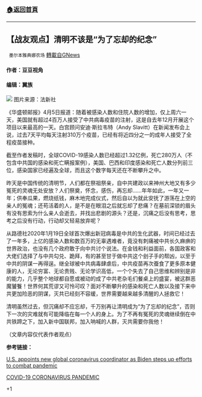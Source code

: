 ###  [:house:返回首頁](https://github.com/ourhimalayas/txt)
---

## 【战友观点】清明不该是“为了忘却的纪念”
` 墨尔本雅典娜农场` [轉載自GNews](https://gnews.org/zh-hans/1058161/)

#### 作者：豆豆视角

#### 编辑：翼族
![]()![](https://gnews.org/wp-content/uploads/2021/04/2614-iqfqmas8352024-3.jpg)
图片来源：法新社

《华盛顿邮报》4月5日报道：随着被感染人数和住院人数的增加，仅上周六一天，美国就有超过4百万人接受了中共病毒疫苗的注射，这是自去年12月开展这个项目以来最高的一天。白宫顾问安迪·斯拉韦特（Andy Slavitt）在新闻发布会上说，过去7天平均每天注射310万个疫苗，已经有将近四分之一的成年人接受了全程疫苗接种。

截至作者发稿时，全球COVID-19感染人数已经超过1.32亿例，死亡280万人（不包含中共国的感染和死亡瞒报案例），美国、巴西和印度感染和死亡人数分列前三位，感染国家已经遍及全球，而且这个数字每天还在不断攀升之中。

昨天是中国传统的清明节，人们都在祭祖祭亲，自中共建政以来神州大地又有多少冤死的灵魂无处安放？人们祭奠，怀念，感伤，再忘却……年年如此，一年又一年；供奉瓜果，燃烧纸钱，麻木地完成仪式，然后自以为就此安抚了游荡在上空的亲人的冤魂；还苟活着的人，是不是在眼泪之后就忘却了悲痛？在墓前深锁的眉头有没有思索为什么亲人会逝去，并找出悲剧的源头？还是，沉痛之后没有思考，思考之后没有行动，行动却又轻易放弃呢？

从路德社2020年1月19日全球首次爆出新冠病毒是中共的生化武器，时间已经过去了一年多，上亿的感染人数和数百万的无辜遇难者，竟没有刺痛被中共长久麻痹的世界政治，也没有几个政府敢于向中共讨个说法。在金钱和利益面前，各国政客和大佬们选择了与中共勾兑、跪拜，有的甚至甘于做中共这个刽子手的帮凶，以至于中共的阴谋一再得逞。继全球被中共病毒肆虐后，中共疫苗再次蚕食了更多原本健康的人，无论穷富、无论贵贱、无论学识高低，一个个失去了自己思维和辨别是非的能力，几乎整个地球都自愿或被动的成了中共老杂毛们餐桌上的盛宴，被这群恶魔饕餮！世界何其荒谬又可怜可叹？面对不断攀升的感染和死亡人数以及接下来中共更加险恶的阴谋，灭共已经刻不容缓，世界需要越来越多清醒的人拯救它！

清明虽然过去，但沉痛却不应忘却，千万别再让清明成为“为了忘却的纪念”，否则下一次的灾难就有可能降临在每一个人的身上。为了不再有冤死的灵魂继续倒在中共铁蹄之下，加入新中国联邦，加入呐喊的人群，灭共需要你我他！

（文章内容仅代表作者观点）

**参考链接：**

[U.S. appoints new global coronavirus coordinator as Biden steps up efforts to combat pandemic](https://www.washingtonpost.com/nation/2021/04/05/coronavirus-covid-live-updates-us/)

[COVID-19 CORONAVIRUS PANDEMIC](https://www.worldometers.info/coronavirus/?utm_campaign=homeAdvegas1?)

+1
